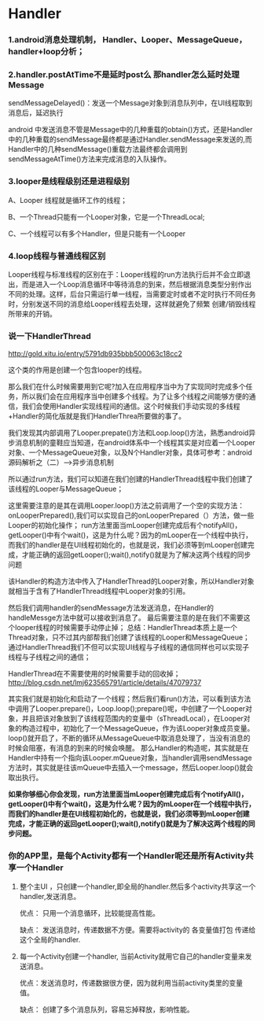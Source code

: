 # Handler

### 1.android消息处理机制， Handler、Looper、MessageQueue，handler+loop分析；

### **2.handler.postAtTime不是延时post么 那handler怎么延时处理Message**

sendMessageDelayed()：发送一个Message对象到消息队列中，在UI线程取到消息后，延迟执行

android 中发送消息不管是Message中的几种重载的obtain()方式，还是Handler中的几种重载的sendMessage最终都是通过Handler.sendMessage来发送的,而Handler中的几种sendMessage()重载方法最终都会调用到sendMessageAtTime()方法来完成消息的入队操作。

### 3.looper是线程级别还是进程级别

A、Looper 线程就是循环工作的线程； 

B、一个Thread只能有一个Looper对象，它是一个ThreadLocal;

C、一个线程可以有多个Handler，但是只能有一个Looper

### 4.loop线程与普通线程区别

Looper线程与标准线程的区别在于：Looper线程的run方法执行后并不会立即退出，而是进入一个Loop消息循环中等待消息的到来，然后根据消息类型分别作出不同的处理。这样，后台只需运行单一线程，当需要定时或者不定时执行不同任务时，分别发送不同的消息给Looper线程去处理，这样就避免了频繁 创建/销毁线程所带来的开销。

### 说一下HandlerThread

http://gold.xitu.io/entry/5791db935bbb500063c18cc2

这个类的作用是创建一个包含looper的线程。

那么我们在什么时候需要用到它呢?加入在应用程序当中为了实现同时完成多个任务，所以我们会在应用程序当中创建多个线程。为了让多个线程之间能够方便的通信，我们会使用Handler实现线程间的通信。这个时候我们手动实现的多线程+Handler的简化版就是我们HandlerThrea所要做的事了。


我们发现其内部调用了Looper.prepate()方法和Loop.loop()方法，熟悉android异步消息机制的童鞋应当知道，在android体系中一个线程其实是对应着一个Looper对象、一个MessageQueue对象，以及N个Handler对象，具体可参考：android源码解析之（二）–>异步消息机制


所以通过run方法，我们可以知道在我们创建的HandlerThread线程中我们创建了该线程的Looper与MessageQueue；


这里需要注意的是其在调用Looper.loop()方法之前调用了一个空的实现方法：onLooperPrepared(),我们可以实现自己的onLooperPrepared（）方法，做一些Looper的初始化操作；
run方法里面当mLooper创建完成后有个notifyAll()，getLooper()中有个wait()，这是为什么呢？因为的mLooper在一个线程中执行，而我们的handler是在UI线程初始化的，也就是说，我们必须等到mLooper创建完成，才能正确的返回getLooper();wait(),notify()就是为了解决这两个线程的同步问题

该Handler的构造方法中传入了HandlerThread的Looper对象，所以Handler对象就相当于含有了HandlerThread线程中Looper对象的引用。


然后我们调用handler的sendMessage方法发送消息，在Handler的handleMessge方法中就可以接收到消息了。
最后需要注意的是在我们不需要这个looper线程的时候需要手动停止掉；
总结：HandlerThread本质上是一个Thread对象，只不过其内部帮我们创建了该线程的Looper和MessageQueue；
通过HandlerThread我们不但可以实现UI线程与子线程的通信同样也可以实现子线程与子线程之间的通信；

HandlerThread在不需要使用的时候需要手动的回收掉；
http://blog.csdn.net/lmj623565791/article/details/47079737

其实我们就是初始化和启动了一个线程；然后我们看run()方法，可以看到该方法中调用了Looper.prepare()，Loop.loop();prepare()呢，中创建了一个Looper对象，并且把该对象放到了该线程范围内的变量中（sThreadLocal），在Looper对象的构造过程中，初始化了一个MessageQueue，作为该Looper对象成员变量。loop()就开启了，不断的循环从MessageQueue中取消息处理了，当没有消息的时候会阻塞，有消息的到来的时候会唤醒。
那么Handler的构造呢，其实就是在Handler中持有一个指向该Looper.mQueue对象，当handler调用sendMessage方法时，其实就是往该mQueue中去插入一个message，然后Looper.loop()就会取出执行。

**如果你够细心你会发现，run方法里面当mLooper创建完成后有个notifyAll()，getLooper()中有个wait()，这是为什么呢？因为的mLooper在一个线程中执行，而我们的handler是在UI线程初始化的，也就是说，我们必须等到mLooper创建完成，才能正确的返回getLooper();wait(),notify()就是为了解决这两个线程的同步问题。**

### 你的APP里，是每个Activity都有一个Handler呢还是所有Activity共享一个Handler

1. 整个主UI ，只创建一个handler,即全局的handler.然后多个activity共享这一个handler,发送消息。

   优点： 只用一个消息循环，比较能提高性能。

   缺点： 发送消息时，传递数据不方便。需要将activity的 各变量值打包 传递给 这个全局的handler.



2. 每一个Activity创建一个handler, 当前Activity就用它自己的handler变量来发送消息。

   优点：发送消息时，传递数据很方便，因为就利用当前activity类里的变量值。

   缺点： 创建了多个消息队列，容易忘掉释放，影响性能。

